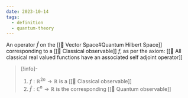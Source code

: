 ```yaml
---
date: 2023-10-14
tags:
  - definition
  - quantum-theory
---
```

An operator $\hat{f}$ on the [[📘 Vector Space#Quantum Hilbert Space]] corresponding to a [[📘 Classical observable]] $f$, as per the axiom: [[📕 All classical real valued functions have an associated self adjoint operator]]

>[!info]-
> 1. $f : \mathbb{R}^{2n} \rightarrow \mathbb{R}$ is a [[📘 Classical observable]]
> 2. $\hat{f}: \mathbb{C}^{n} \rightarrow \mathbb{R}$ is the corresponding [[📘 Quantum observable]]